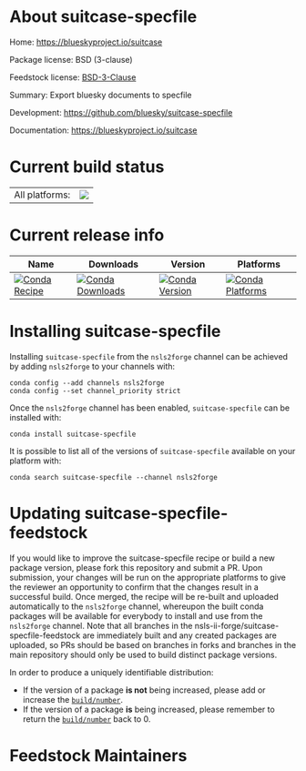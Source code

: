 About suitcase-specfile
=======================

Home: https://blueskyproject.io/suitcase

Package license: BSD (3-clause)

Feedstock license: [BSD-3-Clause](https://github.com/nsls-ii-forge/suitcase-specfile-feedstock/blob/master/LICENSE.txt)

Summary: Export bluesky documents to specfile

Development: https://github.com/bluesky/suitcase-specfile

Documentation: https://blueskyproject.io/suitcase

Current build status
====================


<table><tr><td>All platforms:</td>
    <td>
      <a href="https://dev.azure.com/nsls2forge/nsls2forge/_build/latest?definitionId=43&branchName=master">
        <img src="https://dev.azure.com/nsls2forge/nsls2forge/_apis/build/status/suitcase-specfile-feedstock?branchName=master">
      </a>
    </td>
  </tr>
</table>

Current release info
====================

| Name | Downloads | Version | Platforms |
| --- | --- | --- | --- |
| [![Conda Recipe](https://img.shields.io/badge/recipe-suitcase--specfile-green.svg)](https://anaconda.org/nsls2forge/suitcase-specfile) | [![Conda Downloads](https://img.shields.io/conda/dn/nsls2forge/suitcase-specfile.svg)](https://anaconda.org/nsls2forge/suitcase-specfile) | [![Conda Version](https://img.shields.io/conda/vn/nsls2forge/suitcase-specfile.svg)](https://anaconda.org/nsls2forge/suitcase-specfile) | [![Conda Platforms](https://img.shields.io/conda/pn/nsls2forge/suitcase-specfile.svg)](https://anaconda.org/nsls2forge/suitcase-specfile) |

Installing suitcase-specfile
============================

Installing `suitcase-specfile` from the `nsls2forge` channel can be achieved by adding `nsls2forge` to your channels with:

```
conda config --add channels nsls2forge
conda config --set channel_priority strict
```

Once the `nsls2forge` channel has been enabled, `suitcase-specfile` can be installed with:

```
conda install suitcase-specfile
```

It is possible to list all of the versions of `suitcase-specfile` available on your platform with:

```
conda search suitcase-specfile --channel nsls2forge
```




Updating suitcase-specfile-feedstock
====================================

If you would like to improve the suitcase-specfile recipe or build a new
package version, please fork this repository and submit a PR. Upon submission,
your changes will be run on the appropriate platforms to give the reviewer an
opportunity to confirm that the changes result in a successful build. Once
merged, the recipe will be re-built and uploaded automatically to the
`nsls2forge` channel, whereupon the built conda packages will be available for
everybody to install and use from the `nsls2forge` channel.
Note that all branches in the nsls-ii-forge/suitcase-specfile-feedstock are
immediately built and any created packages are uploaded, so PRs should be based
on branches in forks and branches in the main repository should only be used to
build distinct package versions.

In order to produce a uniquely identifiable distribution:
 * If the version of a package **is not** being increased, please add or increase
   the [``build/number``](https://docs.conda.io/projects/conda-build/en/latest/resources/define-metadata.html#build-number-and-string).
 * If the version of a package **is** being increased, please remember to return
   the [``build/number``](https://docs.conda.io/projects/conda-build/en/latest/resources/define-metadata.html#build-number-and-string)
   back to 0.

Feedstock Maintainers
=====================



